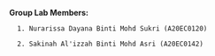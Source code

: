 **Group Lab Members:**

      1. Nurarissa Dayana Binti Mohd Sukri (A20EC0120)
			
      2. Sakinah Al'izzah Binti Mohd Asri (A20EC0142)
